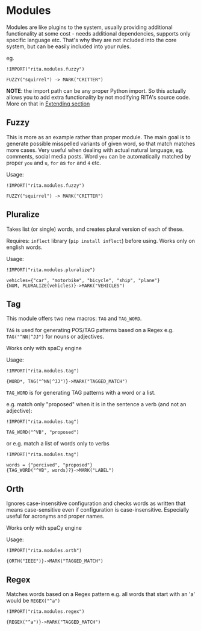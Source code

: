 # Modules

Modules are like plugins to the system, usually providing additional functionality at some cost - needs additional dependencies, supports only specific language etc.
That's why they are not included into the core system, but can be easily included into your rules.

eg.
```
!IMPORT("rita.modules.fuzzy")

FUZZY("squirrel") -> MARK("CRITTER")
```

**NOTE**: the import path can be any proper Python import. So this actually allows you to add extra functionality by not modifying RITA's source code.
More on that in [Extending section](./extend.md)

## Fuzzy

This is more as an example rather than proper module. The main goal is to generate possible misspelled variants of given word, so that match matches more cases. 
Very useful when dealing with actual natural language, eg. comments, social media posts. Word `you` can be automatically matched by proper `you` and `u`, `for` as `for` and `4` etc.

Usage:
```
!IMPORT("rita.modules.fuzzy")

FUZZY("squirrel") -> MARK("CRITTER")
```

## Pluralize

Takes list (or single) words, and creates plural version of each of these.

Requires: `inflect` library (`pip install inflect`) before using. Works only on english words.

Usage:

```
!IMPORT("rita.modules.pluralize")

vehicles={"car", "motorbike", "bicycle", "ship", "plane"}
{NUM, PLURALIZE(vehicles)}->MARK("VEHICLES")
```

## Tag

This module offers two new macros: `TAG` and `TAG_WORD`.


`TAG` is used for generating POS/TAG patterns based on a Regex
e.g. `TAG("^NN|^JJ")` for nouns or adjectives.

Works only with spaCy engine

Usage:

```
!IMPORT("rita.modules.tag")

{WORD*, TAG("^NN|^JJ")}->MARK("TAGGED_MATCH")
```

`TAG_WORD` is for generating TAG patterns with a word or a list.

e.g. match only "proposed" when it is in the sentence a verb (and not an adjective):

```
!IMPORT("rita.modules.tag")

TAG_WORD("^VB", "proposed")
```

or e.g. match a list of words only to verbs

```
!IMPORT("rita.modules.tag")

words = {"percived", "proposed"}
{TAG_WORD("^VB", words)?}->MARK("LABEL")
```

## Orth

Ignores case-insensitive configuration and checks words as written
that means case-sensitive even if configuration is case-insensitive.
Especially useful for acronyms and proper names. 

Works only with spaCy engine

Usage:

```
!IMPORT("rita.modules.orth")

{ORTH("IEEE")}->MARK("TAGGED_MATCH")
```

## Regex

Matches words based on a Regex pattern
e.g. all words that start with an 'a' would be
`REGEX("^a")`

```
!IMPORT("rita.modules.regex")

{REGEX("^a")}->MARK("TAGGED_MATCH")
```